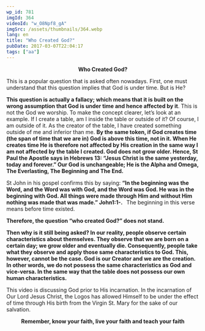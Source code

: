 ```yaml
---
wp_id: 781
imgId: 364
videoId: "w_O8Npf8_gA"
imgSrc: /assets/thumbnails/364.webp
lang: en
title: "Who Created God?"
pubDate: 2017-03-07T22:04:17
tags: ["aa"]
---
```


<p style="text-align: center;"><strong>Who Created God?</strong></p>
<p style="text-align: left;">This is a popular question that is asked often nowadays. First, one must understand that this question implies that God is under time. But is He?</p>
<p><strong>This question is actually a fallacy; which means that it is built on the wrong assumption that God is under time and hence affected by it</strong>. This is not the God we worship. To make the concept clearer, let’s look at an example. If I create a table, am I inside the table or outside of it? Of course, I am outside of it. As the creator of the table, I have created something outside of me and inferior than me. <strong>By the same token, if God creates time (the span of time that we are in) God is above this time, not in it. When He creates time He is therefore not affected by His creation in the same way I am not affected by the table I created. God does not grow older. Hence, St Paul the Apostle says in Hebrews 13: “Jesus Christ is the same yesterday, today and forever.” Our God is unchangeable; He is the Alpha and Omega, The Everlasting, The Beginning and The End. </strong></p>
<p>St John in his gospel confirms this by saying: <strong>“In the beginning was the Word, and the Word was with God, and the Word was God. He was in the beginning with God. All things were made through Him and without Him nothing was made that was made.” John1:1-.   </strong>The beginning in this verse means before time existed.</p>
<p><strong>Therefore, the question “who created God?” does not stand. </strong></p>
<p><strong>Then why is it still being asked? In our reality, people observe certain characteristics about themselves. They observe that we are born on a certain day; we grow older and eventually die. Consequently, people take what they observe and apply those same characteristics to God. This, however, cannot be the case. God is our Creator and we are the creation. In other words, we do not possess the same characteristics as God and vice-versa. In the same way that the table does not possess our own human characteristics. </strong></p>
<p>This video is discussing God prior to His incarnation. In the incarnation of Our Lord Jesus Christ, the Logos has allowed Himself to be under the effect of time through His birth from the Virgin St. Mary for the sake of our salvation.</p>
<p style="text-align: center;"><strong>Remember, know your faith, live your faith and teach your faith</strong></p>
